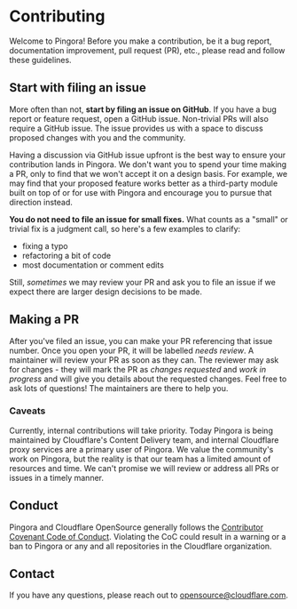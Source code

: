 # Contributing

Welcome to Pingora! Before you make a contribution, be it a bug report, documentation improvement,
pull request (PR), etc., please read and follow these guidelines.

## Start with filing an issue

More often than not, **start by filing an issue on GitHub**. If you have a bug report or feature
request, open a GitHub issue. Non-trivial PRs will also require a GitHub issue. The issue provides
us with a space to discuss proposed changes with you and the community.

Having a discussion via GitHub issue upfront is the best way to ensure your contribution lands in
Pingora. We don't want you to spend your time making a PR, only to find that we won't accept it on
a design basis. For example, we may find that your proposed feature works better as a third-party
module built on top of or for use with Pingora and encourage you to pursue that direction instead.

**You do not need to file an issue for small fixes.** What counts as a "small" or trivial fix is a
judgment call, so here's a few examples to clarify:
- fixing a typo
- refactoring a bit of code
- most documentation or comment edits

Still, _sometimes_ we may review your PR and ask you to file an issue if we expect there are larger
design decisions to be made.

## Making a PR

After you've filed an issue, you can make your PR referencing that issue number. Once you open your
PR, it will be labelled _needs review_. A maintainer will review your PR as soon as they can. The
reviewer may ask for changes - they will mark the PR as _changes requested_ and _work in progress_
and will give you details about the requested changes. Feel free to ask lots of questions! The
maintainers are there to help you.

### Caveats

Currently, internal contributions will take priority. Today Pingora is being maintained by
Cloudflare's Content Delivery team, and internal Cloudflare proxy services are a primary user of
Pingora. We value the community's work on Pingora, but the reality is that our team has a limited
amount of resources and time. We can't promise we will review or address all PRs or issues in a
timely manner.

## Conduct

Pingora and Cloudflare OpenSource generally follows the [Contributor Covenant Code of Conduct].
Violating the CoC could result in a warning or a ban to Pingora or any and all repositories in the Cloudflare organization.

[Contributor Covenant Code of Conduct]: https://github.com/cloudflare/.github/blob/26b37ca2ba7ab3d91050ead9f2c0e30674d3b91e/CODE_OF_CONDUCT.md

## Contact

If you have any questions, please reach out to [opensource@cloudflare.com](mailto:opensource@cloudflare.com).
